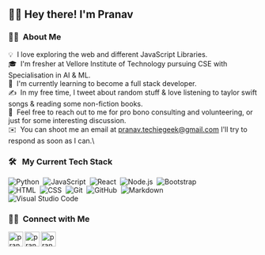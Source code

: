 ## 👋🏻 Hey there! I'm Pranav

### 🧑🏻 &nbsp;About Me

💡 &nbsp;I love exploring the web and different JavaScript Libraries.\
🎓 &nbsp;I'm fresher at Vellore Institute of Technology pursuing CSE with Specialisation in AI & ML.\
🌱 &nbsp;I'm currently learning to become a full stack developer.\
✍️ &nbsp;In my free time, I tweet about random stuff & love listening to taylor swift songs & reading some non-fiction books.\
💬 &nbsp;Feel free to reach out to me for pro bono consulting and volunteering, or just for some interesting discussion.\
✉️ &nbsp;You can shoot me an email at pranav.techiegeek@gmail.com I'll try to respond as soon as I can.\

### 🛠 &nbsp; My Current Tech Stack

![Python](https://img.shields.io/badge/-Python-05122A?style=flat&logo=python)&nbsp;
![JavaScript](https://img.shields.io/badge/-JavaScript-05122A?style=flat&logo=javascript)&nbsp;
![React](https://img.shields.io/badge/-React-05122A?style=flat&logo=react)&nbsp;
![Node.js](https://img.shields.io/badge/-Node.js-05122A?style=flat&logo=node.js)&nbsp;
![Bootstrap](https://img.shields.io/badge/-Bootstrap-05122A?style=flat&logo=bootstrap&logoColor=563D7C)\
![HTML](https://img.shields.io/badge/-HTML-05122A?style=flat&logo=HTML5)&nbsp;
![CSS](https://img.shields.io/badge/-CSS-05122A?style=flat&logo=CSS3&logoColor=1572B6)&nbsp;
![Git](https://img.shields.io/badge/-Git-05122A?style=flat&logo=git)&nbsp;
![GitHub](https://img.shields.io/badge/-GitHub-05122A?style=flat&logo=github)&nbsp;
![Markdown](https://img.shields.io/badge/-Markdown-05122A?style=flat&logo=markdown)\
![Visual Studio Code](https://img.shields.io/badge/-Visual%20Studio%20Code-05122A?style=flat&logo=visual-studio-code&logoColor=007ACC)&nbsp;

### 🤝🏻 &nbsp;Connect with Me

[<img align="left" alt="pranav | LinkedIn" height="30px" src="https://www.flaticon.com/svg/static/icons/svg/725/725337.svg"/>][linkedin]
[<img align="left" alt="pranav | Instagram" height="30px" src="https://image.flaticon.com/icons/svg/725/725278.svg" />][instagram]
[<img align="left" alt="pranav | Twitter" height="30px" src="https://img-premium.flaticon.com/png/512/3025/premium/3025545.png?token=exp=1628098402~hmac=13bae3b4cbf400a12a19f45ea29448b5" />][twitter]

[instagram]: https://www.instagram.com/pranavmandava/
[linkedin]: https://www.linkedin.com/in/bilgehan-geçici-8b368614a/
[twitter]: https://twitter.com/pranav_techie
